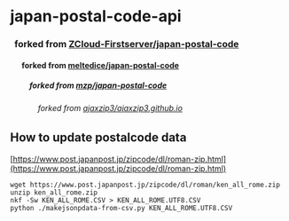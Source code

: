 # japan-postal-code-api

### &nbsp; forked from [ZCloud-Firstserver/japan-postal-code](https://github.com/ZCloud-Firstserver/japan-postal-code)
#### &nbsp;&emsp; forked from [meltedice/japan-postal-code](https://github.com/meltedice/japan-postal-code)
##### &nbsp;&emsp;&emsp; forked from [mzp/japan-postal-code](https://github.com/mzp/japan-postal-code)
###### &nbsp;&emsp;&emsp;&emsp; forked from [ajaxzip3/ajaxzip3.github.io](https://github.com/ajaxzip3/ajaxzip3.github.io)



## How to update postalcode data

[https://www.post.japanpost.jp/zipcode/dl/roman-zip.html](https://www.post.japanpost.jp/zipcode/dl/roman-zip.html)
```
wget https://www.post.japanpost.jp/zipcode/dl/roman/ken_all_rome.zip
unzip ken_all_rome.zip
nkf -Sw KEN_ALL_ROME.CSV > KEN_ALL_ROME.UTF8.CSV
python ./makejsonpdata-from-csv.py KEN_ALL_ROME.UTF8.CSV
```

